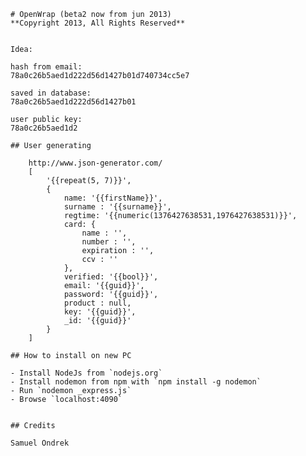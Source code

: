 	# OpenWrap (beta2 now from jun 2013)
	**Copyright 2013, All Rights Reserved**


	Idea:

	hash from email:
	78a0c26b5aed1d222d56d1427b01d740734cc5e7

	saved in database:
	78a0c26b5aed1d222d56d1427b01

	user public key:
	78a0c26b5aed1d2

	## User generating

		http://www.json-generator.com/
		[
		    '{{repeat(5, 7)}}',
		    {
		        name: '{{firstName}}',
		        surname : '{{surname}}',
		        regtime: '{{numeric(1376427638531,1976427638531)}}',
		        card: {
					name : '', 
		            number : '', 
		            expiration : '', 
		            ccv : ''
				},
		        verified: '{{bool}}',
		        email: '{{guid}}',
		        password: '{{guid}}',
		        product : null,
		        key: '{{guid}}', 
		        _id: '{{guid}}'
		    }
		]
	
	## How to install on new PC
	
	- Install NodeJs from `nodejs.org`
	- Install nodemon from npm with `npm install -g nodemon`
	- Run `nodemon _express.js`
	- Browse `localhost:4090`
	
	
	## Credits
	
	Samuel Ondrek